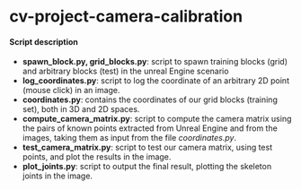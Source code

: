 # cv-project-camera-calibration

#### Script description

- **spawn_block.py, grid_blocks.py**: script to spawn training blocks (grid) and arbitrary blocks (test) in the unreal Engine scenario
- **log_coordinates.py**: script to log the coordinate of an arbitrary 2D point (mouse click) in an image.
- **coordinates.py**: contains the coordinates of our grid blocks (training set), both in 3D and 2D spaces.
- **compute_camera_matrix.py**: script to compute the camera matrix using the pairs of known points extracted from Unreal Engine and from the images, taking them as input from the file *coordinates.py*.
- **test_camera_matrix.py**: script to test our camera matrix, using test points, and plot the results in the image.
- **plot_joints.py**: script to output the final result, plotting the skeleton joints in the image.